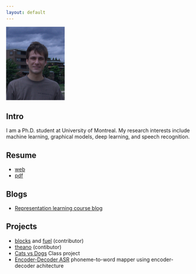 ```yaml
---
layout: default
---
```

![Photo](/assets/dmitry_serdyuk.jpg)

Intro  
-----  
I am a Ph.D. student at University of 
Montreal. My research interests include
machine learning, graphical models, 
deep learning, and speech recognition.  

Resume
--------
- [web](resume.html)
- [pdf](/assets/Dmitriy_Serdyuk.pdf)

Blogs
-----
- [Representation learning course blog](http://deep-representation-learning.blogspot.ca/)

Projects
--------
- [blocks](http:/github/bartvm/blocks) and [fuel](http:/github/bartvm/fuel) (contributor)
- [theano](http:/github/Theano/Theano) (contibutor)
- [Cats vs Dogs](git@github.com:dmitriy-serdyuk/cats_vs_dogs.git) Class project
- [Encoder-Decoder ASR](https://github.com/dmitriy-serdyuk/EncDecASR/tree/speech) phoneme-to-word mapper using encoder-decoder achitecture
